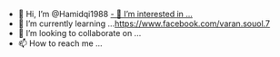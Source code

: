 - 👋 Hi, I’m @Hamidqi1988
[- 👀 I’m interested in ...](https://twitter.com/Hamidmirmo1988)
- 🌱 I’m currently learning ...https://www.facebook.com/varan.souol.7
- 💞️ I’m looking to collaborate on ...
- 📫 How to reach me ...

<!---
Hamidqi1988/Hamidqi1988 is a ✨ special ✨ repository because its `README.md` (this file) appears on your GitHub profile.
You can click the Preview link to take a look at your changes.
--->
